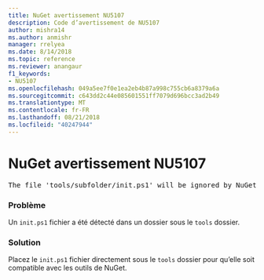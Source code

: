 ```yaml
---
title: NuGet avertissement NU5107
description: Code d’avertissement de NU5107
author: mishra14
ms.author: anmishr
manager: rrelyea
ms.date: 8/14/2018
ms.topic: reference
ms.reviewer: anangaur
f1_keywords:
- NU5107
ms.openlocfilehash: 049a5ee7f0e1ea2eb4b87a998c755cb6a8379a6a
ms.sourcegitcommit: c643dd2c44e085601551ff7079d696bcc3ad2b49
ms.translationtype: MT
ms.contentlocale: fr-FR
ms.lasthandoff: 08/21/2018
ms.locfileid: "40247944"
---
```

# <a name="nuget-warning-nu5107"></a>NuGet avertissement NU5107
<pre>The file 'tools/subfolder/init.ps1' will be ignored by NuGet because it is not directly under 'tools' folder. Place the file directly under 'tools' folder.</pre>

### <a name="issue"></a>Problème

Un `init.ps1` fichier a été détecté dans un dossier sous le `tools` dossier.


### <a name="solution"></a>Solution

Placez le `init.ps1` fichier directement sous le `tools` dossier pour qu’elle soit compatible avec les outils de NuGet.


